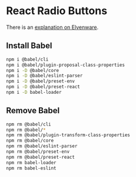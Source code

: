 # React Radio Buttons

There is an [explanation on Elvenware][erb].

[erb]: https://www.elvenware.com/charlie/development/web/JavaScript/JavaScriptReact.html#radio-buttons

## Install Babel

``` bash
npm i @babel/cli
npm i @babel/plugin-proposal-class-properties
npm i -D @babel/core
npm i -D @babel/eslint-parser
npm i -D @babel/preset-env
npm i -D @babel/preset-react
npm i -D babel-loader
```

## Remove Babel

``` bash
npm rm @babel/cli
npm rm @babel/*
npm rm @babel/plugin-transform-class-properties
npm rm @babel/core
npm rm @babel/eslint-parser
npm rm @babel/preset-env
npm rm @babel/preset-react
npm rm babel-loader
npm rm babel-eslint
```
